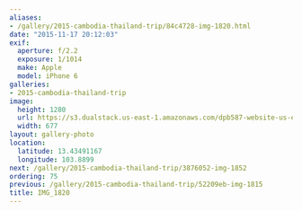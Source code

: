 ```yaml
---
aliases:
- /gallery/2015-cambodia-thailand-trip/84c4728-img-1820.html
date: "2015-11-17 20:12:03"
exif:
  aperture: f/2.2
  exposure: 1/1014
  make: Apple
  model: iPhone 6
galleries:
- 2015-cambodia-thailand-trip
image:
  height: 1280
  url: https://s3.dualstack.us-east-1.amazonaws.com/dpb587-website-us-east-1/asset/gallery/2015-cambodia-thailand-trip/84c4728-img-1820~1280.jpg
  width: 677
layout: gallery-photo
location:
  latitude: 13.43491167
  longitude: 103.8899
next: /gallery/2015-cambodia-thailand-trip/3876052-img-1852
ordering: 75
previous: /gallery/2015-cambodia-thailand-trip/52209eb-img-1815
title: IMG_1820
---
```

